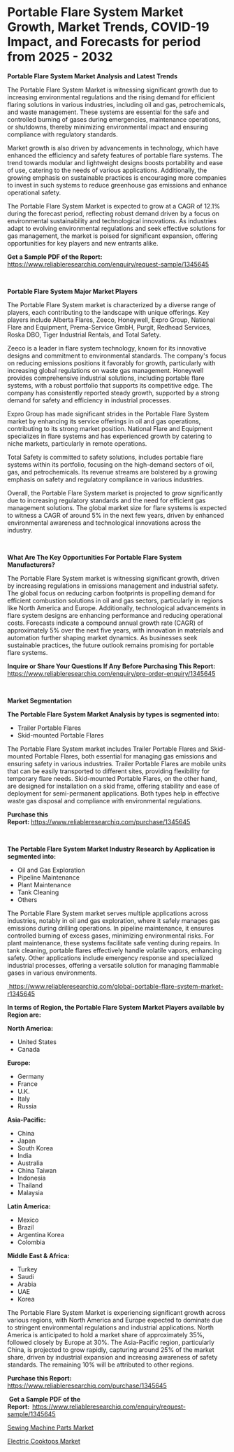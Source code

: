 <p><h1>Portable Flare System Market Growth, Market Trends, COVID-19 Impact, and Forecasts for period from 2025 - 2032</h1></p><p><strong>Portable Flare System Market Analysis and Latest Trends</strong></p>
<p><p>The Portable Flare System Market is witnessing significant growth due to increasing environmental regulations and the rising demand for efficient flaring solutions in various industries, including oil and gas, petrochemicals, and waste management. These systems are essential for the safe and controlled burning of gases during emergencies, maintenance operations, or shutdowns, thereby minimizing environmental impact and ensuring compliance with regulatory standards.</p><p>Market growth is also driven by advancements in technology, which have enhanced the efficiency and safety features of portable flare systems. The trend towards modular and lightweight designs boosts portability and ease of use, catering to the needs of various applications. Additionally, the growing emphasis on sustainable practices is encouraging more companies to invest in such systems to reduce greenhouse gas emissions and enhance operational safety.</p><p>The Portable Flare System Market is expected to grow at a CAGR of 12.1% during the forecast period, reflecting robust demand driven by a focus on environmental sustainability and technological innovations. As industries adapt to evolving environmental regulations and seek effective solutions for gas management, the market is poised for significant expansion, offering opportunities for key players and new entrants alike.</p></p>
<p><strong>Get a Sample PDF of the Report:&nbsp;</strong> <a href="https://www.reliableresearchiq.com/enquiry/request-sample/1345645?utm_campaign=1123&utm_medium=2&utm_source=Github&utm_content=ia&utm_term=17022025&utm_id=portable-flare-system">https://www.reliableresearchiq.com/enquiry/request-sample/1345645</a></p>
<p>&nbsp;</p>
<p><strong>Portable Flare System Major Market Players</strong></p>
<p><p>The Portable Flare System market is characterized by a diverse range of players, each contributing to the landscape with unique offerings. Key players include Alberta Flares, Zeeco, Honeywell, Expro Group, National Flare and Equipment, Prema-Service GmbH, Purgit, Redhead Services, Roska DBO, Tiger Industrial Rentals, and Total Safety.</p><p>Zeeco is a leader in flare system technology, known for its innovative designs and commitment to environmental standards. The company's focus on reducing emissions positions it favorably for growth, particularly with increasing global regulations on waste gas management. Honeywell provides comprehensive industrial solutions, including portable flare systems, with a robust portfolio that supports its competitive edge. The company has consistently reported steady growth, supported by a strong demand for safety and efficiency in industrial processes.</p><p>Expro Group has made significant strides in the Portable Flare System market by enhancing its service offerings in oil and gas operations, contributing to its strong market position. National Flare and Equipment specializes in flare systems and has experienced growth by catering to niche markets, particularly in remote operations.</p><p>Total Safety is committed to safety solutions, includes portable flare systems within its portfolio, focusing on the high-demand sectors of oil, gas, and petrochemicals. Its revenue streams are bolstered by a growing emphasis on safety and regulatory compliance in various industries.</p><p>Overall, the Portable Flare System market is projected to grow significantly due to increasing regulatory standards and the need for efficient gas management solutions. The global market size for flare systems is expected to witness a CAGR of around 5% in the next few years, driven by enhanced environmental awareness and technological innovations across the industry.</p></p>
<p>&nbsp;</p>
<p><strong>What Are The Key Opportunities For Portable Flare System Manufacturers?</strong></p>
<p><p>The Portable Flare System market is witnessing significant growth, driven by increasing regulations in emissions management and industrial safety. The global focus on reducing carbon footprints is propelling demand for efficient combustion solutions in oil and gas sectors, particularly in regions like North America and Europe. Additionally, technological advancements in flare system designs are enhancing performance and reducing operational costs. Forecasts indicate a compound annual growth rate (CAGR) of approximately 5% over the next five years, with innovation in materials and automation further shaping market dynamics. As businesses seek sustainable practices, the future outlook remains promising for portable flare systems.</p></p>
<p><strong>Inquire or Share Your Questions If Any Before Purchasing This Report:</strong> <a href="https://www.reliableresearchiq.com/enquiry/pre-order-enquiry/1345645?utm_campaign=1123&utm_medium=2&utm_source=Github&utm_content=ia&utm_term=17022025&utm_id=portable-flare-system">https://www.reliableresearchiq.com/enquiry/pre-order-enquiry/1345645</a></p>
<p>&nbsp;</p>
<p><strong>Market Segmentation</strong></p>
<p><strong>The Portable Flare System Market Analysis by types is segmented into:</strong></p>
<p><ul><li>Trailer Portable Flares</li><li>Skid-mounted Portable Flares</li></ul></p>
<p><p>The Portable Flare System market includes Trailer Portable Flares and Skid-mounted Portable Flares, both essential for managing gas emissions and ensuring safety in various industries. Trailer Portable Flares are mobile units that can be easily transported to different sites, providing flexibility for temporary flare needs. Skid-mounted Portable Flares, on the other hand, are designed for installation on a skid frame, offering stability and ease of deployment for semi-permanent applications. Both types help in effective waste gas disposal and compliance with environmental regulations.</p></p>
<p><strong>Purchase this Report:&nbsp;</strong><a href="https://www.reliableresearchiq.com/purchase/1345645?utm_campaign=1123&utm_medium=2&utm_source=Github&utm_content=ia&utm_term=17022025&utm_id=portable-flare-system">https://www.reliableresearchiq.com/purchase/1345645</a></p>
<p>&nbsp;</p>
<p><strong>The Portable Flare System Market Industry Research by Application is segmented into:</strong></p>
<p><ul><li>Oil and Gas Exploration</li><li>Pipeline Maintenance</li><li>Plant Maintenance</li><li>Tank Cleaning</li><li>Others</li></ul></p>
<p><p>The Portable Flare System market serves multiple applications across industries, notably in oil and gas exploration, where it safely manages gas emissions during drilling operations. In pipeline maintenance, it ensures controlled burning of excess gases, minimizing environmental risks. For plant maintenance, these systems facilitate safe venting during repairs. In tank cleaning, portable flares effectively handle volatile vapors, enhancing safety. Other applications include emergency response and specialized industrial processes, offering a versatile solution for managing flammable gases in various environments.</p></p>
<p><a href="https://www.reliableresearchiq.com/global-portable-flare-system-market-r1345645?utm_campaign=1123&utm_medium=2&utm_source=Github&utm_content=ia&utm_term=17022025&utm_id=portable-flare-system">&nbsp;https://www.reliableresearchiq.com/global-portable-flare-system-market-r1345645</a></p>
<p><strong>In terms of Region, the Portable Flare System Market Players available by Region are:</strong></p>
<p>
    <p> <strong> North America: </strong>
        <ul>
            <li>United States</li>
            <li>Canada</li>
        </ul>
        </p> 
    <p> <strong> Europe: </strong>
        <ul>
            <li>Germany</li>
            <li>France</li>
            <li>U.K.</li>
            <li>Italy</li>
            <li>Russia</li>
        </ul>
        </p> 
    <p> <strong> Asia-Pacific: </strong>
        <ul>
            <li>China</li>
            <li>Japan</li>
            <li>South Korea</li>
            <li>India</li>
            <li>Australia</li>
            <li>China Taiwan</li>
            <li>Indonesia</li>
            <li>Thailand</li>
            <li>Malaysia</li>
        </ul>
        </p> 
    <p> <strong> Latin America: </strong>
        <ul>
            <li>Mexico</li>
            <li>Brazil</li>
            <li>Argentina Korea</li>
            <li>Colombia</li>
        </ul>
        </p> 
    <p> <strong> Middle East & Africa: </strong>
        <ul>
            <li>Turkey</li>
            <li>Saudi</li>
            <li>Arabia</li>
            <li>UAE</li>
            <li>Korea</li>
        </ul>
    </p>
    </p>
<p><p>The Portable Flare System Market is experiencing significant growth across various regions, with North America and Europe expected to dominate due to stringent environmental regulations and industrial applications. North America is anticipated to hold a market share of approximately 35%, followed closely by Europe at 30%. The Asia-Pacific region, particularly China, is projected to grow rapidly, capturing around 25% of the market share, driven by industrial expansion and increasing awareness of safety standards. The remaining 10% will be attributed to other regions.</p></p>
<p><strong>Purchase this Report: </strong><a href="https://www.reliableresearchiq.com/purchase/1345645?utm_campaign=1123&utm_medium=2&utm_source=Github&utm_content=ia&utm_term=17022025&utm_id=portable-flare-system">https://www.reliableresearchiq.com/purchase/1345645</a></p>
<p>&nbsp;<strong>Get a Sample PDF of the Report:&nbsp;&nbsp;</strong><a href="https://www.reliableresearchiq.com/enquiry/request-sample/1345645?utm_campaign=1123&utm_medium=2&utm_source=Github&utm_content=ia&utm_term=17022025&utm_id=portable-flare-system">https://www.reliableresearchiq.com/enquiry/request-sample/1345645</a></p>
<p><strong></strong></p>
<p><p><a href="https://github.com/bulkagumanvv/Market-Research-Report-List-1/blob/main/sewing-machine-parts-market.md?utm_campaign=1123&utm_medium=2&utm_source=Github&utm_content=ia&utm_term=17022025&utm_id=portable-flare-system">Sewing Machine Parts Market</a></p><p><a href="https://github.com/shamyzinniwl/Market-Research-Report-List-1/blob/main/electric-cooktops-market.md?utm_campaign=1123&utm_medium=2&utm_source=Github&utm_content=ia&utm_term=17022025&utm_id=portable-flare-system">Electric Cooktops Market</a></p></p>